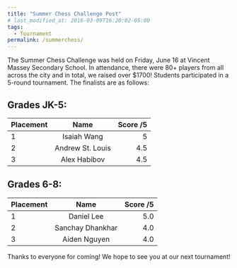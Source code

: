```yaml
---
title: "Summer Chess Challenge Post"
# last_modified_at: 2016-03-09T16:20:02-05:00
tags:
  - Tournament
permalink: /summerchess/
---
```


The Summer Chess Challenge was held on Friday, June 16 at Vincent Massey Secondary School. In attendance, there were 80+ players from all across the city and in total, we raised over $1700! Students participated in a 5-round tournament. The finalists are as follows:

<!-- <img src="/assets/images/daniel.png" alt="Tournament photo" height = "60%" width = "60%">  -->

## Grades JK-5:

| Placement      | Name | Score /5     |
| :---        |    :----:   |          ---: |
| 1 | Isaiah Wang | 5 |
| 2 | Andrew St. Louis | 4.5 |
| 3 | Alex Habibov | 4.5 |


## Grades 6-8:

| Placement      | Name | Score /5     |
| :---        |    :----:   |          ---: |
| 1 | Daniel Lee | 5.0 |
| 2 | Sanchay Dhankhar | 4.0 |
| 3 | Aiden Nguyen | 4.0 |

Thanks to everyone for coming! We hope to see you at our next tournament! 